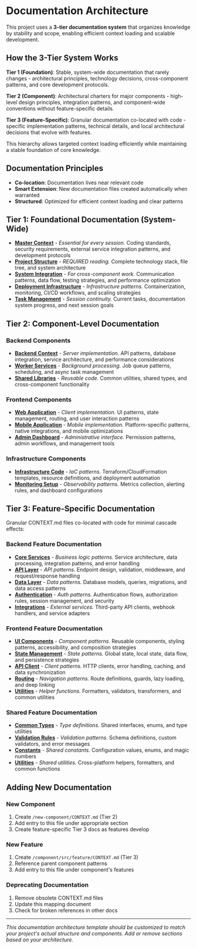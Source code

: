 # Documentation Architecture

This project uses a **3-tier documentation system** that organizes knowledge by stability and scope, enabling efficient context loading and scalable development.

## How the 3-Tier System Works

**Tier 1 (Foundation)**: Stable, system-wide documentation that rarely changes - architectural principles, technology decisions, cross-component patterns, and core development protocols.

**Tier 2 (Component)**: Architectural charters for major components - high-level design principles, integration patterns, and component-wide conventions without feature-specific details.

**Tier 3 (Feature-Specific)**: Granular documentation co-located with code - specific implementation patterns, technical details, and local architectural decisions that evolve with features.

This hierarchy allows targeted context loading efficiently while maintaining a stable foundation of core knowledge.

## Documentation Principles

-   **Co-location**: Documentation lives near relevant code
-   **Smart Extension**: New documentation files created automatically when warranted
-   **Structured**: Optimized for efficient context loading and clear patterns

## Tier 1: Foundational Documentation (System-Wide)

-   **[Master Context](/CLAUDE.md)** - _Essential for every session._ Coding standards, security requirements, external service integration patterns, and development protocols
-   **[Project Structure](/docs/ai-context/project-structure.md)** - _REQUIRED reading._ Complete technology stack, file tree, and system architecture
-   **[System Integration](/docs/ai-context/system-integration.md)** - _For cross-component work._ Communication patterns, data flow, testing strategies, and performance optimization
-   **[Deployment Infrastructure](/docs/ai-context/deployment-infrastructure.md)** - _Infrastructure patterns._ Containerization, monitoring, CI/CD workflows, and scaling strategies
-   **[Task Management](/docs/ai-context/handoff.md)** - _Session continuity._ Current tasks, documentation system progress, and next session goals

## Tier 2: Component-Level Documentation

### Backend Components

-   **[Backend Context](/backend/CONTEXT.md)** - _Server implementation._ API patterns, database integration, service architecture, and performance considerations
-   **[Worker Services](/workers/CONTEXT.md)** - _Background processing._ Job queue patterns, scheduling, and async task management
-   **[Shared Libraries](/shared/CONTEXT.md)** - _Reusable code._ Common utilities, shared types, and cross-component functionality

### Frontend Components

-   **[Web Application](/frontend/CONTEXT.md)** - _Client implementation._ UI patterns, state management, routing, and user interaction patterns
-   **[Mobile Application](/mobile/CONTEXT.md)** - _Mobile implementation._ Platform-specific patterns, native integrations, and mobile optimizations
-   **[Admin Dashboard](/admin/CONTEXT.md)** - _Administrative interface._ Permission patterns, admin workflows, and management tools

### Infrastructure Components

-   **[Infrastructure Code](/infrastructure/CONTEXT.md)** - _IaC patterns._ Terraform/CloudFormation templates, resource definitions, and deployment automation
-   **[Monitoring Setup](/monitoring/CONTEXT.md)** - _Observability patterns._ Metrics collection, alerting rules, and dashboard configurations

## Tier 3: Feature-Specific Documentation

Granular CONTEXT.md files co-located with code for minimal cascade effects:

### Backend Feature Documentation

-   **[Core Services](/backend/src/core/services/CONTEXT.md)** - _Business logic patterns._ Service architecture, data processing, integration patterns, and error handling
-   **[API Layer](/backend/src/api/CONTEXT.md)** - _API patterns._ Endpoint design, validation, middleware, and request/response handling
-   **[Data Layer](/backend/src/data/CONTEXT.md)** - _Data patterns._ Database models, queries, migrations, and data access patterns
-   **[Authentication](/backend/src/auth/CONTEXT.md)** - _Auth patterns._ Authentication flows, authorization rules, session management, and security
-   **[Integrations](/backend/src/integrations/CONTEXT.md)** - _External services._ Third-party API clients, webhook handlers, and service adapters

### Frontend Feature Documentation

-   **[UI Components](/frontend/src/components/CONTEXT.md)** - _Component patterns._ Reusable components, styling patterns, accessibility, and composition strategies
-   **[State Management](/frontend/src/store/CONTEXT.md)** - _State patterns._ Global state, local state, data flow, and persistence strategies
-   **[API Client](/frontend/src/api/CONTEXT.md)** - _Client patterns._ HTTP clients, error handling, caching, and data synchronization
-   **[Routing](/frontend/src/routes/CONTEXT.md)** - _Navigation patterns._ Route definitions, guards, lazy loading, and deep linking
-   **[Utilities](/frontend/src/utils/CONTEXT.md)** - _Helper functions._ Formatters, validators, transformers, and common utilities

### Shared Feature Documentation

-   **[Common Types](/shared/src/types/CONTEXT.md)** - _Type definitions._ Shared interfaces, enums, and type utilities
-   **[Validation Rules](/shared/src/validation/CONTEXT.md)** - _Validation patterns._ Schema definitions, custom validators, and error messages
-   **[Constants](/shared/src/constants/CONTEXT.md)** - _Shared constants._ Configuration values, enums, and magic numbers
-   **[Utilities](/shared/src/utils/CONTEXT.md)** - _Shared utilities._ Cross-platform helpers, formatters, and common functions

## Adding New Documentation

### New Component

1. Create `/new-component/CONTEXT.md` (Tier 2)
2. Add entry to this file under appropriate section
3. Create feature-specific Tier 3 docs as features develop

### New Feature

1. Create `/component/src/feature/CONTEXT.md` (Tier 3)
2. Reference parent component patterns
3. Add entry to this file under component's features

### Deprecating Documentation

1. Remove obsolete CONTEXT.md files
2. Update this mapping document
3. Check for broken references in other docs

---

_This documentation architecture template should be customized to match your project's actual structure and components. Add or remove sections based on your architecture._
